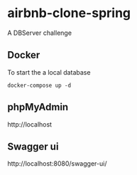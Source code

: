 # airbnb-clone-spring

A DBServer challenge

## Docker

To start the a local database
```
docker-compose up -d
```

## phpMyAdmin

http://localhost



## Swagger ui

http://localhost:8080/swagger-ui/
